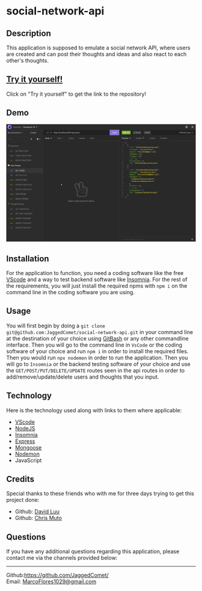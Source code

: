 # social-network-api

## Description

This application is supposed to emulate a social network API, where users are created and can post their thoughts and ideas and also react to each other's thoughts.

## [Try it yourself!](https://github.com/JaggedComet/social-network-api)

Click on "Try it yourself" to get the link to the repository!

## Demo

![Demo](./assets/images/demo.gif)<br>


## Installation

For the application to function, you need a coding software like the free [VScode](https://code.visualstudio.com/download) and a way to test backend software like [Insomnia](https://insomnia.rest/download). For the rest of the requirements, you will just install the required npms with ```npm i``` on the command line in the coding software you are using.

## Usage

You will first begin by doing a `git clone git@github.com:JaggedComet/social-network-api.git` in your command line at the destination of your choice using [GitBash](https://git-scm.com/downloads) or any other commandline interface. Then you will go to the command line in `VsCode` or the coding software of your choice and run `npm i` in order to install the required files. Then you would run `npx nodemon` in order to run the application. Then you will go to `Insomnia` or the backend testing software of your choice and use the `GET/POST/PUT/DELETE/UPDATE` routes seen in the api routes in order to add/remove/update/delete users and thoughts that you input.

## Technology

Here is the technology used along with links to them where applicable:

- [VScode](https://code.visualstudio.com/download)
- [NodeJS](https://nodejs.org/en/)<br>
- [Insomnia](https://insomnia.rest/download)<br>
- [Express](https://www.npmjs.com/package/express)<br>
- [Mongoose](https://www.npmjs.com/package/mongoose)<br>
- [Nodemon](https://www.npmjs.com/package/nodemon)<br>
- JavaScript<br>


## Credits

Special thanks to these friends who with me for three days trying to get this project done: <br>
- Github: [David Luu](https://github.com/MaestroLuu/) 
- Github: [Chris Muto](https://github.com/chrismuto/)


## Questions

If you have any additional questions regarding this application, please contact me via the channels provided below:<br />
____________________________________
Github:https://github.com/JaggedComet/<br>
Email: MarcoFlores1029@gmail.com<br>
